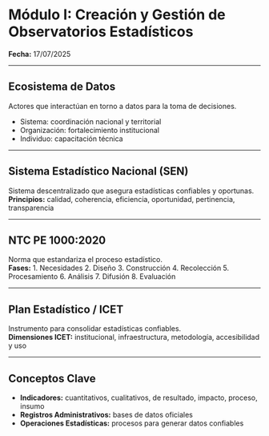# Módulo I: Creación y Gestión de Observatorios Estadísticos
**Fecha:** 17/07/2025  

---

## Ecosistema de Datos
Actores que interactúan en torno a datos para la toma de decisiones.  
- Sistema: coordinación nacional y territorial  
- Organización: fortalecimiento institucional  
- Individuo: capacitación técnica  

---

## Sistema Estadístico Nacional (SEN)
Sistema descentralizado que asegura estadísticas confiables y oportunas.  
**Principios:** calidad, coherencia, eficiencia, oportunidad, pertinencia, transparencia  

---

## NTC PE 1000:2020
Norma que estandariza el proceso estadístico.  
**Fases:** 1. Necesidades 2. Diseño 3. Construcción 4. Recolección 5. Procesamiento 6. Análisis 7. Difusión 8. Evaluación  

---

## Plan Estadístico / ICET
Instrumento para consolidar estadísticas confiables.  
**Dimensiones ICET:** institucional, infraestructura, metodología, accesibilidad y uso  

---

## Conceptos Clave
- **Indicadores:** cuantitativos, cualitativos, de resultado, impacto, proceso, insumo  
- **Registros Administrativos:** bases de datos oficiales  
- **Operaciones Estadísticas:** procesos para generar datos confiables  
